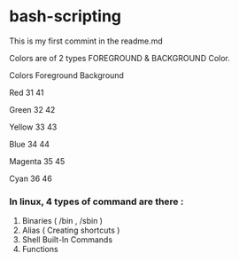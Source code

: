 # bash-scripting
This is my first commint in the readme.md 

Colors are of 2 types FOREGROUND & BACKGROUND Color.

Colors       Foreground          Background

Red               31                  41

Green             32                  42

Yellow            33                  43

Blue              34                  44

Magenta           35                  45

Cyan              36                  46

### In linux, 4 types of command are there :

1) Binaries   ( /bin , /sbin  )
2) Alias      ( Creating shortcuts )
3) Shell Built-In Commands 
4) Functions 